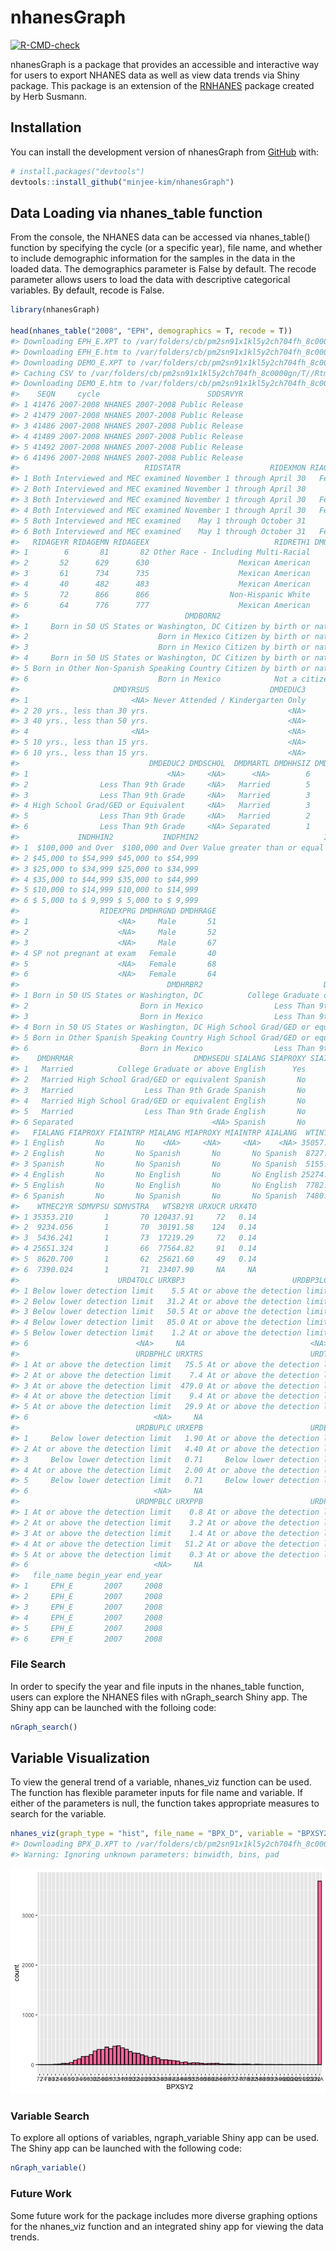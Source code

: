 
<!-- README.md is generated from README.Rmd. Please edit that file -->

# nhanesGraph

<!-- badges: start -->

[![R-CMD-check](https://github.com/minjee-kim/nhanesGraph/actions/workflows/R-CMD-check.yaml/badge.svg)](https://github.com/minjee-kim/nhanesGraph/actions/workflows/R-CMD-check.yaml)
<!-- badges: end -->

nhanesGraph is a package that provides an accessible and interactive way
for users to export NHANES data as well as view data trends via Shiny
package. This package is an extension of the
[RNHANES](https://cran.r-project.org/web/packages/RNHANES/vignettes/introduction.html)
package created by Herb Susmann.

## Installation

You can install the development version of nhanesGraph from
[GitHub](https://github.com/minjee-kim/nhanesGraph) with:

``` r
# install.packages("devtools")
devtools::install_github("minjee-kim/nhanesGraph")
```

## Data Loading via nhanes_table function

From the console, the NHANES data can be accessed via nhanes_table()
function by specifying the cycle (or a specific year), file name, and
whether to include demographic information for the samples in the data
in the loaded data. The demographics parameter is False by default. The
recode parameter allows users to load the data with descriptive
categorical variables. By default, recode is False.

``` r
library(nhanesGraph)

head(nhanes_table("2008", "EPH", demographics = T, recode = T))
#> Downloading EPH_E.XPT to /var/folders/cb/pm2sn91x1kl5y2ch704fh_8c0000gn/T//RtmptePzwt/EPH_E.XPT
#> Downloading EPH_E.htm to /var/folders/cb/pm2sn91x1kl5y2ch704fh_8c0000gn/T//RtmptePzwt/EPH_E.htm
#> Downloading DEMO_E.XPT to /var/folders/cb/pm2sn91x1kl5y2ch704fh_8c0000gn/T//RtmptePzwt/DEMO_E.XPT
#> Caching CSV to /var/folders/cb/pm2sn91x1kl5y2ch704fh_8c0000gn/T//RtmptePzwt/DEMO_E.csv
#> Downloading DEMO_E.htm to /var/folders/cb/pm2sn91x1kl5y2ch704fh_8c0000gn/T//RtmptePzwt/DEMO_E.htm
#>    SEQN     cycle                        SDDSRVYR
#> 1 41476 2007-2008 NHANES 2007-2008 Public Release
#> 2 41479 2007-2008 NHANES 2007-2008 Public Release
#> 3 41486 2007-2008 NHANES 2007-2008 Public Release
#> 4 41489 2007-2008 NHANES 2007-2008 Public Release
#> 5 41492 2007-2008 NHANES 2007-2008 Public Release
#> 6 41496 2007-2008 NHANES 2007-2008 Public Release
#>                            RIDSTATR                    RIDEXMON RIAGENDR
#> 1 Both Interviewed and MEC examined November 1 through April 30   Female
#> 2 Both Interviewed and MEC examined November 1 through April 30     Male
#> 3 Both Interviewed and MEC examined November 1 through April 30   Female
#> 4 Both Interviewed and MEC examined November 1 through April 30   Female
#> 5 Both Interviewed and MEC examined    May 1 through October 31     Male
#> 6 Both Interviewed and MEC examined    May 1 through October 31   Female
#>   RIDAGEYR RIDAGEMN RIDAGEEX                            RIDRETH1 DMQMILIT
#> 1        6       81       82 Other Race - Including Multi-Racial     <NA>
#> 2       52      629      630                    Mexican American       No
#> 3       61      734      735                    Mexican American       No
#> 4       40      482      483                    Mexican American       No
#> 5       72      866      866                  Non-Hispanic White       No
#> 6       64      776      777                    Mexican American       No
#>                                     DMDBORN2                           DMDCITZN
#> 1     Born in 50 US States or Washington, DC Citizen by birth or naturalization
#> 2                             Born in Mexico Citizen by birth or naturalization
#> 3                             Born in Mexico Citizen by birth or naturalization
#> 4     Born in 50 US States or Washington, DC Citizen by birth or naturalization
#> 5 Born in Other Non-Spanish Speaking Country Citizen by birth or naturalization
#> 6                             Born in Mexico            Not a citizen of the US
#>                     DMDYRSUS                           DMDEDUC3
#> 1                       <NA> Never Attended / Kindergarten Only
#> 2 20 yrs., less than 30 yrs.                               <NA>
#> 3 40 yrs., less than 50 yrs.                               <NA>
#> 4                       <NA>                               <NA>
#> 5 10 yrs., less than 15 yrs.                               <NA>
#> 6 10 yrs., less than 15 yrs.                               <NA>
#>                             DMDEDUC2 DMDSCHOL  DMDMARTL DMDHHSIZ DMDFMSIZ
#> 1                               <NA>     <NA>      <NA>        6        6
#> 2                Less Than 9th Grade     <NA>   Married        5        5
#> 3                Less Than 9th Grade     <NA>   Married        3        3
#> 4 High School Grad/GED or Equivalent     <NA>   Married        3        3
#> 5                Less Than 9th Grade     <NA>   Married        2        2
#> 6                Less Than 9th Grade     <NA> Separated        1        1
#>             INDHHIN2           INDFMIN2                            INDFMPIR
#> 1  $100,000 and Over  $100,000 and Over Value greater than or equal to 5.00
#> 2 $45,000 to $54,999 $45,000 to $54,999                                 2.2
#> 3 $25,000 to $34,999 $25,000 to $34,999                                1.75
#> 4 $35,000 to $44,999 $35,000 to $44,999                                2.15
#> 5 $10,000 to $14,999 $10,000 to $14,999                                1.02
#> 6 $ 5,000 to $ 9,999 $ 5,000 to $ 9,999                                0.59
#>                  RIDEXPRG DMDHRGND DMDHRAGE
#> 1                    <NA>     Male       51
#> 2                    <NA>     Male       52
#> 3                    <NA>     Male       67
#> 4 SP not pregnant at exam   Female       40
#> 5                    <NA>   Female       68
#> 6                    <NA>   Female       64
#>                                 DMDHRBR2                           DMDHREDU
#> 1 Born in 50 US States or Washington, DC          College Graduate or above
#> 2                         Born in Mexico                Less Than 9th Grade
#> 3                         Born in Mexico                Less Than 9th Grade
#> 4 Born in 50 US States or Washington, DC High School Grad/GED or equivalent
#> 5 Born in Other Spanish Speaking Country High School Grad/GED or equivalent
#> 6                         Born in Mexico                Less Than 9th Grade
#>    DMDHRMAR                           DMDHSEDU SIALANG SIAPROXY SIAINTRP
#> 1   Married          College Graduate or above English      Yes       No
#> 2   Married High School Grad/GED or equivalent Spanish       No       No
#> 3   Married                Less Than 9th Grade Spanish       No       No
#> 4   Married High School Grad/GED or equivalent English       No       No
#> 5   Married                Less Than 9th Grade English       No       No
#> 6 Separated                               <NA> Spanish       No       No
#>   FIALANG FIAPROXY FIAINTRP MIALANG MIAPROXY MIAINTRP AIALANG  WTINT2YR
#> 1 English       No       No    <NA>     <NA>     <NA>    <NA> 35057.218
#> 2 English       No       No Spanish       No       No Spanish  8727.798
#> 3 Spanish       No       No Spanish       No       No Spanish  5155.139
#> 4 English       No       No English       No       No English 25274.173
#> 5 English       No       No English       No       No English  7782.354
#> 6 Spanish       No       No Spanish       No       No Spanish  7480.950
#>    WTMEC2YR SDMVPSU SDMVSTRA   WTSB2YR URXUCR URX4TO
#> 1 35353.210       1       70 120437.91     72   0.14
#> 2  9234.056       1       70  30191.58    124   0.14
#> 3  5436.241       1       73  17219.29     72   0.14
#> 4 25651.324       1       66  77564.82     91   0.14
#> 5  8620.700       1       62  25621.60     49   0.14
#> 6  7390.024       1       71  23407.90     NA     NA
#>                      URD4TOLC URXBP3                        URDBP3LC URXBPH
#> 1 Below lower detection limit    5.5 At or above the detection limit    2.3
#> 2 Below lower detection limit   31.2 At or above the detection limit    1.1
#> 3 Below lower detection limit   50.5 At or above the detection limit    1.0
#> 4 Below lower detection limit   85.0 At or above the detection limit    1.5
#> 5 Below lower detection limit    1.2 At or above the detection limit    0.6
#> 6                        <NA>     NA                            <NA>     NA
#>                          URDBPHLC URXTRS                        URDTRSLC URXBUP
#> 1 At or above the detection limit   75.5 At or above the detection limit   0.14
#> 2 At or above the detection limit    7.4 At or above the detection limit   1.40
#> 3 At or above the detection limit  479.0 At or above the detection limit   0.14
#> 4 At or above the detection limit    9.4 At or above the detection limit  21.10
#> 5 At or above the detection limit   29.9 At or above the detection limit   0.14
#> 6                            <NA>     NA                            <NA>     NA
#>                          URDBUPLC URXEPB                        URDEPBLC URXMPB
#> 1     Below lower detection limit   1.90 At or above the detection limit   15.8
#> 2 At or above the detection limit   4.40 At or above the detection limit  105.0
#> 3     Below lower detection limit   0.71     Below lower detection limit  235.0
#> 4 At or above the detection limit   2.00 At or above the detection limit  140.0
#> 5     Below lower detection limit   0.71     Below lower detection limit    4.8
#> 6                            <NA>     NA                            <NA>     NA
#>                          URDMPBLC URXPPB                        URDPPBLC
#> 1 At or above the detection limit    0.8 At or above the detection limit
#> 2 At or above the detection limit    3.2 At or above the detection limit
#> 3 At or above the detection limit    1.4 At or above the detection limit
#> 4 At or above the detection limit   51.2 At or above the detection limit
#> 5 At or above the detection limit    0.3 At or above the detection limit
#> 6                            <NA>     NA                            <NA>
#>   file_name begin_year end_year
#> 1     EPH_E       2007     2008
#> 2     EPH_E       2007     2008
#> 3     EPH_E       2007     2008
#> 4     EPH_E       2007     2008
#> 5     EPH_E       2007     2008
#> 6     EPH_E       2007     2008
```

### File Search

In order to specify the year and file inputs in the nhanes_table
function, users can explore the NHANES files with nGraph_search Shiny
app. The Shiny app can be launched with the folloing code:

``` r
nGraph_search()
```

## Variable Visualization

To view the general trend of a variable, nhanes_viz function can be
used. The function has flexible parameter inputs for file name and
variable. If either of the parameters is null, the function takes
appropriate measures to search for the variable.

``` r
nhanes_viz(graph_type = "hist", file_name = "BPX_D", variable = "BPXSY2")
#> Downloading BPX_D.XPT to /var/folders/cb/pm2sn91x1kl5y2ch704fh_8c0000gn/T//RtmptePzwt/BPX_D.XPT
#> Warning: Ignoring unknown parameters: binwidth, bins, pad
```

<img src="man/figures/README-unnamed-chunk-3-1.png" width="\maxwidth" />

### Variable Search

To explore all options of variables, ngraph_variable Shiny app can be
used. The Shiny app can be launched with the following code:

``` r
nGraph_variable()
```

### Future Work

Some future work for the package includes more diverse graphing options
for the nhanes_viz function and an integrated shiny app for viewing the
data trends.

